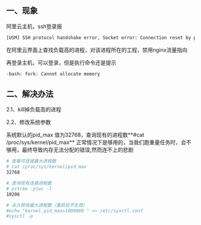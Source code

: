 ## 一、现象

阿里云主机，ssh登录报

```bash
[USM] SSH protocol handshake error, Socket error: Connection reset by peer
```

在阿里云界面上查找负载高的进程，对该进程所在的工程，禁用nginx流量指向

再登录主机，可以登录，但是执行命令还是提示

```bash
-bash: fork: Cannot allocate memory
```



## 二、解决办法

2.1、kill掉负载高的进程

2.2、修改系统参数

系统默认的pid_max 值为32768，查询现有的进程数**#cat /proc/sys/kernel/pid_max**
正常情况下是够用的，当我们跑重量任务时，会不够用，最终导致内存无法分配的错误,然而连不上的悲剧

```bash
# 查看可连接最大进程数
# cat /proc/sys/kernel/pid_max
32768

# 查询现有连接进程数
# pstree -p|wc -l
10206

# 永久修改最大进程数（重启后不生效）
#echo "kernel.pid_max=1000000 " >> /etc/sysctl.conf
#sysctl -p
```



